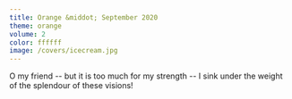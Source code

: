 ```yaml
---
title: Orange &middot; September 2020
theme: orange
volume: 2
color: ffffff
image: /covers/icecream.jpg
---
```

O my friend -- but it is too much for my strength -- I sink under the weight of the splendour of these visions!
